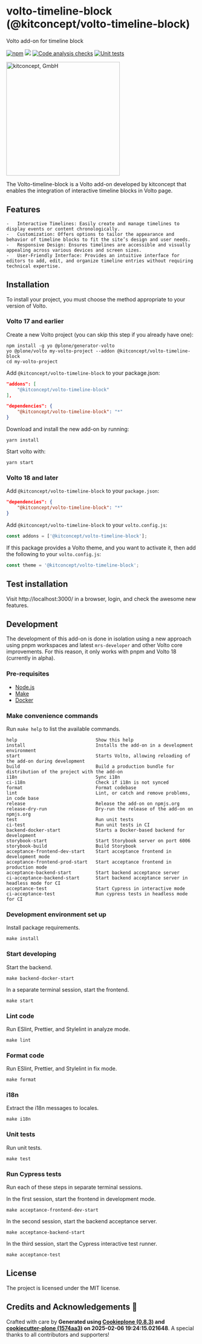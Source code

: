# volto-timeline-block (@kitconcept/volto-timeline-block)

Volto add-on for timeline block

[![npm](https://img.shields.io/npm/v/@kitconcept/volto-timeline-block)](https://www.npmjs.com/package/@kitconcept/volto-timeline-block)
[![](https://img.shields.io/badge/-Storybook-ff4785?logo=Storybook&logoColor=white&style=flat-square)](https://kitconcept.github.io/volto-timeline-block/)
[![Code analysis checks](https://github.com/kitconcept/volto-timeline-block/actions/workflows/code.yml/badge.svg)](https://github.com/kitconcept/volto-timeline-block/actions/workflows/code.yml)
[![Unit tests](https://github.com/kitconcept/volto-timeline-block/actions/workflows/unit.yml/badge.svg)](https://github.com/kitconcept/volto-timeline-block/actions/workflows/unit.yml)

<picture>
  <source media="(prefers-color-scheme: dark)" srcset="https://kitconcept.com/kitconcept-white.svg">
  <img width="300" alt="kitconcept, GmbH" src="https://kitconcept.com/kitconcept-black.svg">
</picture>

The Volto-timeline-block is a Volto add-on developed by kitconcept that enables the integration of interactive timeline blocks in Volto page.

## Features
    -   Interactive Timelines: Easily create and manage timelines to display events or content chronologically.
	-	Customization: Offers options to tailor the appearance and behavior of timeline blocks to fit the site’s design and user needs.
	-	Responsive Design: Ensures timelines are accessible and visually appealing across various devices and screen sizes.
	-	User-Friendly Interface: Provides an intuitive interface for editors to add, edit, and organize timeline entries without requiring technical expertise.

## Installation

To install your project, you must choose the method appropriate to your version of Volto.


### Volto 17 and earlier

Create a new Volto project (you can skip this step if you already have one):

```
npm install -g yo @plone/generator-volto
yo @plone/volto my-volto-project --addon @kitconcept/volto-timeline-block
cd my-volto-project
```

Add `@kitconcept/volto-timeline-block` to your package.json:

```JSON
"addons": [
    "@kitconcept/volto-timeline-block"
],

"dependencies": {
    "@kitconcept/volto-timeline-block": "*"
}
```

Download and install the new add-on by running:

```
yarn install
```

Start volto with:

```
yarn start
```

### Volto 18 and later

Add `@kitconcept/volto-timeline-block` to your `package.json`:

```json
"dependencies": {
    "@kitconcept/volto-timeline-block": "*"
}
```

Add `@kitconcept/volto-timeline-block` to your `volto.config.js`:

```javascript
const addons = ['@kitconcept/volto-timeline-block'];
```

If this package provides a Volto theme, and you want to activate it, then add the following to your `volto.config.js`:

```javascript
const theme = '@kitconcept/volto-timeline-block';
```

## Test installation

Visit http://localhost:3000/ in a browser, login, and check the awesome new features.


## Development

The development of this add-on is done in isolation using a new approach using pnpm workspaces and latest `mrs-developer` and other Volto core improvements.
For this reason, it only works with pnpm and Volto 18 (currently in alpha).


### Pre-requisites

-   [Node.js](https://6.docs.plone.org/install/create-project.html#node-js)
-   [Make](https://6.docs.plone.org/install/create-project.html#make)
-   [Docker](https://6.docs.plone.org/install/create-project.html#docker)


### Make convenience commands

Run `make help` to list the available commands.

```text
help                             Show this help
install                          Installs the add-on in a development environment
start                            Starts Volto, allowing reloading of the add-on during development
build                            Build a production bundle for distribution of the project with the add-on
i18n                             Sync i18n
ci-i18n                          Check if i18n is not synced
format                           Format codebase
lint                             Lint, or catch and remove problems, in code base
release                          Release the add-on on npmjs.org
release-dry-run                  Dry-run the release of the add-on on npmjs.org
test                             Run unit tests
ci-test                          Run unit tests in CI
backend-docker-start             Starts a Docker-based backend for development
storybook-start                  Start Storybook server on port 6006
storybook-build                  Build Storybook
acceptance-frontend-dev-start    Start acceptance frontend in development mode
acceptance-frontend-prod-start   Start acceptance frontend in production mode
acceptance-backend-start         Start backend acceptance server
ci-acceptance-backend-start      Start backend acceptance server in headless mode for CI
acceptance-test                  Start Cypress in interactive mode
ci-acceptance-test               Run cypress tests in headless mode for CI
```

### Development environment set up

Install package requirements.

```shell
make install
```

### Start developing

Start the backend.

```shell
make backend-docker-start
```

In a separate terminal session, start the frontend.

```shell
make start
```

### Lint code

Run ESlint, Prettier, and Stylelint in analyze mode.

```shell
make lint
```

### Format code

Run ESlint, Prettier, and Stylelint in fix mode.

```shell
make format
```

### i18n

Extract the i18n messages to locales.

```shell
make i18n
```

### Unit tests

Run unit tests.

```shell
make test
```

### Run Cypress tests

Run each of these steps in separate terminal sessions.

In the first session, start the frontend in development mode.

```shell
make acceptance-frontend-dev-start
```

In the second session, start the backend acceptance server.

```shell
make acceptance-backend-start
```

In the third session, start the Cypress interactive test runner.

```shell
make acceptance-test
```

## License

The project is licensed under the MIT license.

## Credits and Acknowledgements 🙏

Crafted with care by **Generated using [Cookieplone (0.8.3)](https://github.com/plone/cookieplone) and [cookiecutter-plone (1574aa3)](https://github.com/plone/cookiecutter-plone/commit/1574aa3d10ff257b33d59e3fd6f815a163fbfc0f) on 2025-02-06 19:24:15.021648**. A special thanks to all contributors and supporters!
